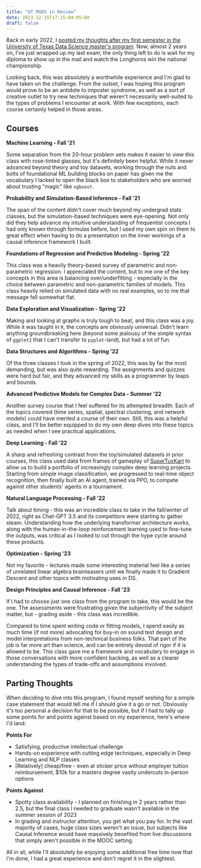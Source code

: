 ```yaml
---
title: "UT MSDS in Review"
date: 2023-12-15T17:15:04-05:00
draft: false
---
```


Back in early 2022, I [posted my thoughts after my first semester in the University of Texas Data Science master's program](/posts/online-data-science-masters/). Now, almost 2 years on, I've just wrapped up my last exam; the only thing left to do is wait for my diploma to show up in the mail and watch the Longhorns win the national championship. 

Looking back, this was absolutely a worthwhile experience and I'm glad to have taken on the challenge. From the outset, I was hoping this program would prove to be an antidote to imposter syndrome, as well as a sort of creative outlet to try new techniques that weren't necessarily well-suited to the types of problems I encounter at work. With few exceptions, each course certainly helped in those areas.

## Courses

**Machine Learning  - Fall '21**

Some separation from the 20-hour problem sets makes it easier to view this class with rose-tinted glasses, but it's definitely been helpful. While it never advanced beyond theory and toy datasets, working through the nuts and bolts of foundational ML building blocks on paper has given me the vocabulary I lacked to open the black box to stakeholders who are worried about trusting "magic" like `xgboost`.

**Probability and Simulation-Based Inference - Fall '21**

The span of the content didn't cover much beyond my undergrad stats classes, but the simulation-based techniques were eye-opening. Not only did they help advance my intuitive understanding of frequentist concepts I had only known through formulas before, but I used my own spin on them to great effect when having to do a presentation on the inner workings of a causal inference framework I built. 

**Foundations of Regression and Predictive Modeling - Spring '22**

This class was a heavily theory-based survey of parametric and non-parametric regression. I appreciated the content, but to me one of the key concepts in this area is balancing over/underfitting - especially in the choice between parametric and non-parametric families of models. This class heavily relied on simulated data with no real examples, so to me that message fell somewhat flat.

**Data Exploration and Visualization - Spring '22**

Making and looking at graphs is truly tough to beat, and this class was a joy. While it was taught in `R`, the concepts are obviously universal. Didn't learn anything groundbreaking here (beyond some jealousy of the simple syntax of `ggplot2` that I can't transfer to `pyplot`-land), but had a lot of fun.

**Data Structures and Algorithms - Spring '22**

Of the three classes I took in the spring of 2022, this was by far the most demanding, but was also quite rewarding. The assignments and quizzes were hard but fair, and they advanced my skills as a programmer by leaps and bounds.

**Advanced Predictive Models for Complex Data - Summer '22**

Another survey course that I feel suffered for its attempted breadth. Each of the topics covered (time series, spatial, spectral clustering, and network models) could have merited a course of their own. Still, this was a helpful class, and I'll be better equipped to do my own deep dives into these topics as needed when I see practical applications.

**Deep Learning - Fall '22**

A sharp and refreshing contrast from the toy/simulated datasets in prior courses, this class used data from frames of gameplay of [SuperTuxKart](https://en.wikipedia.org/wiki/SuperTuxKart) to allow us to build a portfolio of increasingly complex deep learning projects. Starting from simple image classification, we progressed to real-time object recognition, then finally built an AI agent, trained via PPO, to compete against other students' agents in a tournament. 

**Natural Language Processing - Fall '22**

Talk about timing - this was an incredible class to take in the fall/winter of 2022, right as Chat-GPT 3.5 and its competitors were starting to gather steam. Understanding how the underlying transformer architecture works, along with the human-in-the-loop reinforcement learning used to fine-tune the outputs, was critical as I looked to cut through the hype cycle around these products.

**Optimization - Spring '23**

Not my favorite - lectures made some interesting material feel like a series of unrelated linear algebra brainteasers until we finally made it to Gradient Descent and other topics with motivating uses in DS. 

**Design Principles and Causal Inference - Fall '23**

If I had to choose just one class from the program to take, this would be the one. The assessments were frustrating given the subjectivity of the subject matter, but - grading aside - this class was incredible. 

Compared to time spent writing code or fitting models, I spend easily as much time (if not more) advocating for buy-in on sound test design and model interpretations from non-technical business folks. That part of the job is far more art than science, and can be entirely devoid of rigor if it is allowed to be. This class gave me a framework and vocabulary to engage in those conversations with more confident backing, as well as a clearer understanding the types of trade-offs and assumptions involved.

## Parting Thoughts

When deciding to dive into this program, I found myself wishing for a simple case statement that would tell me if I should give it a go or not. Obviously it's too personal a decision for that to be possible, but if I had to tally up some points for and points against based on my experience, here's where I'd land:

**Points For**  
- Satisfying, productive intellectual challenge
- Hands-on experience with cutting edge techniques, especially in Deep Learning and NLP classes
- [Relatively] cheap/free - even at sticker price without employer tuition reimbursement, $10k for a masters degree vastly undercuts in-person options

**Points Against**
- Spotty class availability - I planned on finishing in 2 years rather than 2.5, but the final class I needed to graduate wasn't available in the summer session of 2023
- In grading and instructor attention, you get what you pay for. In the vast majority of cases, huge class sizes weren't an issue, but subjects like Causal Inference would have massively benefited from live discussions that simply aren't possible in the MOOC setting.

All in all, while I'll absolutely be enjoying some additional free time now that I'm done, I had a great experience and don't regret it in the slightest.